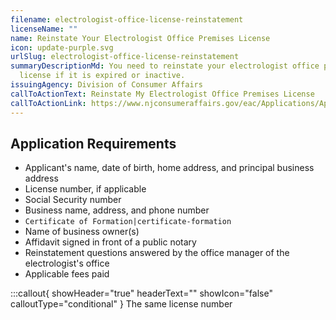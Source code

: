```yaml
---
filename: electrologist-office-license-reinstatement
licenseName: ""
name: Reinstate Your Electrologist Office Premises License
icon: update-purple.svg
urlSlug: electrologist-office-license-reinstatement
summaryDescriptionMd: You need to reinstate your electrologist office premises
  license if it is expired or inactive.
issuingAgency: Division of Consumer Affairs
callToActionText: Reinstate My Electrologist Office Premises License
callToActionLink: https://www.njconsumeraffairs.gov/eac/Applications/Application-to-Reinstate-a-License-as-an-Electrologist.pdf
---
```


## Application Requirements

- Applicant's name, date of birth, home address, and principal business address
- License number, if applicable
- Social Security number
- Business name, address, and phone number
- `Certificate of Formation|certificate-formation`
- Name of business owner(s)
- Affidavit signed in front of a public notary
- Reinstatement questions answered by the office manager of the electrologist's office
- Applicable fees paid

:::callout{ showHeader="true" headerText="" showIcon="false" calloutType="conditional" }
The same license number
